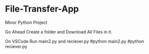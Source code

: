 # File-Transfer-App
Minor Python Project

Go Ahead Create a folder and Download All Files in it.

On VSCode Run main2.py and reciever.py 
#python main2.py
#python reciever.py
